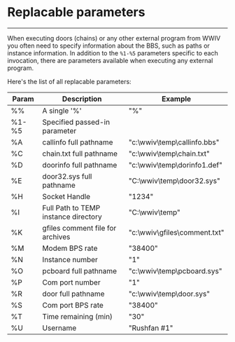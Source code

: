 # Replacable parameters
***

When executing doors (chains) or any other external program from WWIV
you often need to specify information about the BBS, such as paths or
instance information. In addition to the ```%1-%5``` parameters specific
to each invocation, there are parameters available when executing any
external program.

Here's the list of all replacable parameters:


| Param  | Description                          | Example
|--------|--------------------------------------|----------------------------------|
| %%     | A single '%'                         | "%"
| %1-%5  | Specified passed-in parameter        |
| %A     | callinfo full pathname               | "c:\wwiv\temp\callinfo.bbs"
| %C     | chain.txt full pathname              | "c:\wwiv\temp\chain.txt"
| %D     | doorinfo full pathname               | "c:\wwiv\temp\dorinfo1.def"
| %E     | door32.sys full pathname             | "C:\wwiv\temp\door32.sys"
| %H     | Socket Handle                        | "1234"
| %I     | Full Path to TEMP instance directory | "C:\wwiv\temp"
| %K     | gfiles comment file for archives     | "c:\wwiv\gfiles\comment.txt"
| %M     | Modem BPS rate                       | "38400"
| %N     | Instance number                      | "1"
| %O     | pcboard full pathname                | "c:\wwiv\temp\pcboard.sys"
| %P     | Com port number                      | "1"
| %R     | door full pathname                   | "c:\wwiv\temp\door.sys"
| %S     | Com port BPS rate                    | "38400"
| %T     | Time remaining (min)                 | "30"
| %U     | Username                             | "Rushfan #1"

